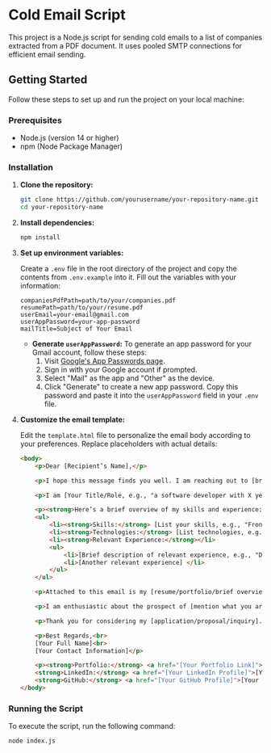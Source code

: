 # Cold Email Script

This project is a Node.js script for sending cold emails to a list of companies extracted from a PDF document. It uses pooled SMTP connections for efficient email sending.

## Getting Started

Follow these steps to set up and run the project on your local machine:

### Prerequisites

- Node.js (version 14 or higher)
- npm (Node Package Manager)

### Installation

1. **Clone the repository:**

    ```bash
    git clone https://github.com/yourusername/your-repository-name.git
    cd your-repository-name
    ```

2. **Install dependencies:**

    ```bash
    npm install
    ```

3. **Set up environment variables:**

    Create a `.env` file in the root directory of the project and copy the contents from `.env.example` into it. Fill out the variables with your information:

    ```plaintext
    companiesPdfPath=path/to/your/companies.pdf
    resumePath=path/to/your/resume.pdf
    userEmail=your-email@gmail.com
    userAppPassword=your-app-password
    mailTitle=Subject of Your Email
    ```

    - **Generate `userAppPassword`:** 
      To generate an app password for your Gmail account, follow these steps:
      1. Visit [Google's App Passwords page](https://myaccount.google.com/apppasswords).
      2. Sign in with your Google account if prompted.
      3. Select "Mail" as the app and "Other" as the device.
      4. Click "Generate" to create a new app password. Copy this password and paste it into the `userAppPassword` field in your `.env` file.

4. **Customize the email template:**

    Edit the `template.html` file to personalize the email body according to your preferences. Replace placeholders with actual details:

    ```html
    <body>
        <p>Dear [Recipient’s Name],</p>

        <p>I hope this message finds you well. I am reaching out to [briefly state the purpose of your email, e.g., "inquire about potential opportunities," "discuss a possible collaboration," or "share information about my recent project"].</p>

        <p>I am [Your Title/Role, e.g., "a software developer with X years of experience"] with expertise in [mention relevant skills or fields].</p>

        <p><strong>Here’s a brief overview of my skills and experience:</strong></p>
        <ul>
            <li><strong>Skills:</strong> [List your skills, e.g., "Frontend development, Backend development, Database management"]</li>
            <li><strong>Technologies:</strong> [List technologies, e.g., "React.js, Node.js, Python, PostgreSQL"]</li>
            <li><strong>Relevant Experience:</strong></li>
            <ul>
                <li>[Brief description of relevant experience, e.g., "Developed web applications using React.js and Node.js"]</li>
                <li>[Another relevant experience] </li>
            </ul>
        </ul>

        <p>Attached to this email is my [resume/portfolio/brief overview], which provides additional details about my background, skills, and experiences. I believe that my background makes me a strong candidate for [state the opportunity or role you're interested in].</p>

        <p>I am enthusiastic about the prospect of [mention what you are excited about, e.g., "joining your team," "collaborating on this project," or "exploring this opportunity"].</p>

        <p>Thank you for considering my [application/proposal/inquiry]. I look forward to discussing how my skills and experiences align with your [team’s needs/project’s goals].</p>

        <p>Best Regards,<br>
        [Your Full Name]<br>
        [Your Contact Information]</p>

        <p><strong>Portfolio:</strong> <a href="[Your Portfolio Link]">[Your Portfolio Link]</a><br>
        <strong>LinkedIn:</strong> <a href="[Your LinkedIn Profile]">[Your LinkedIn Profile]</a><br>
        <strong>GitHub:</strong> <a href="[Your GitHub Profile]">[Your GitHub Profile]</a></p>
    </body>
    ```

### Running the Script

To execute the script, run the following command:

```bash
node index.js
